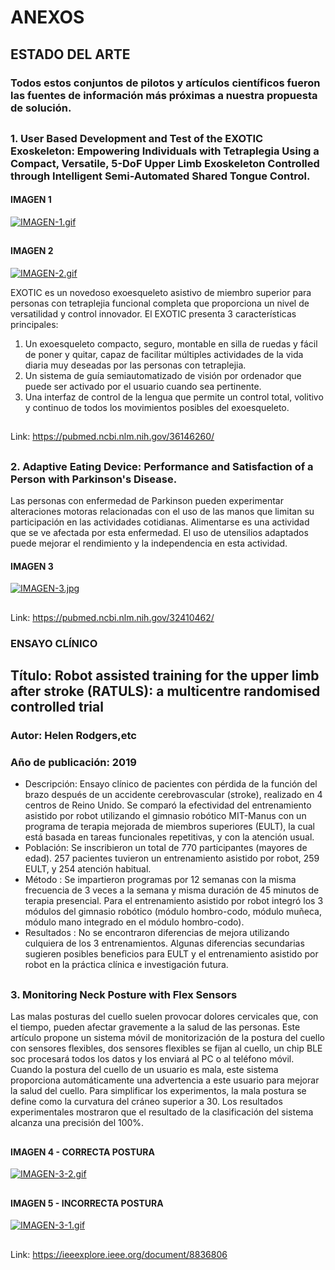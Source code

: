 # ANEXOS
##
## ESTADO DEL ARTE
### Todos estos conjuntos de pilotos y artículos científicos fueron las fuentes de información más próximas a nuestra propuesta de solución.
##
### 1. User Based Development and Test of the EXOTIC Exoskeleton: Empowering Individuals with Tetraplegia Using a Compact, Versatile, 5-DoF Upper Limb Exoskeleton Controlled through Intelligent Semi-Automated Shared Tongue Control.
#### IMAGEN 1
[![IMAGEN-1.gif](https://i.postimg.cc/G38M7sNy/IMAGEN-1.gif)](https://postimg.cc/MXwbXXz6)
##
#### IMAGEN 2
[![IMAGEN-2.gif](https://i.postimg.cc/tRKBL4Qm/IMAGEN-2.gif)](https://postimg.cc/fkv7dZbx)

EXOTIC es un novedoso exoesqueleto asistivo de miembro superior para personas con tetraplejia funcional completa que proporciona un nivel de versatilidad y control innovador. El EXOTIC presenta 3 características principales: 
1. Un exoesqueleto compacto, seguro, montable en silla de ruedas y fácil de poner y quitar, capaz de facilitar múltiples actividades de la vida diaria muy deseadas por las personas con tetraplejia.
2. Un sistema de guía semiautomatizado de visión por ordenador que puede ser activado por el usuario cuando sea pertinente.
3. Una interfaz de control de la lengua que permite un control total, volitivo y continuo de todos los movimientos posibles del exoesqueleto.
##
Link: https://pubmed.ncbi.nlm.nih.gov/36146260/
##
### 2. Adaptive Eating Device: Performance and Satisfaction of a Person with Parkinson's Disease.
Las personas con enfermedad de Parkinson pueden experimentar alteraciones motoras relacionadas con el uso de las manos que limitan su participación en las actividades cotidianas. Alimentarse es una actividad que se ve afectada por esta enfermedad. El uso de utensilios adaptados puede mejorar el rendimiento y la independencia en esta actividad.
#### IMAGEN 3
[![IMAGEN-3.jpg](https://i.postimg.cc/4NCTBG8X/IMAGEN-3.jpg)](https://postimg.cc/JtQgzfVF)
##
Link: https://pubmed.ncbi.nlm.nih.gov/32410462/
### ENSAYO CLÍNICO 
## Título: Robot assisted training for the upper limb after stroke (RATULS): a multicentre randomised controlled trial 
### Autor: Helen Rodgers,etc
### Año de publicación: 2019
 - Descripción: Ensayo clínico de pacientes con pérdida de la función del brazo después de un accidente cerebrovascular (stroke), realizado en 4 centros de Reino Unido. Se comparó la efectividad del entrenamiento asistido por robot utilizando el gimnasio robótico MIT-Manus con un programa de terapia mejorada de miembros superiores (EULT), la cual está basada en tareas funcionales repetitivas, y con la atención usual.
 - Población: Se inscribieron un total de 770 participantes (mayores de edad). 257 pacientes tuvieron un entrenamiento asistido por robot, 259 EULT, y 254 atención habitual.
 - Método : Se impartieron programas por 12 semanas con la misma frecuencia de 3 veces a la semana y misma duración de 45 minutos de terapia presencial. Para el entrenamiento asistido por robot integró los 3 módulos del gimnasio robótico (módulo hombro-codo, módulo muñeca, módulo mano integrado en el módulo hombro-codo).
 - Resultados : No se encontraron diferencias de mejora utilizando culquiera de los 3 entrenamientos. Algunas diferencias secundarias sugieren posibles beneficios para EULT y el entrenamiento asistido por robot en la práctica clínica e investigación futura.
##
### 3. Monitoring Neck Posture with Flex Sensors
Las malas posturas del cuello suelen provocar dolores cervicales que, con el tiempo, pueden afectar gravemente a la salud de las personas. Este artículo propone un sistema móvil de monitorización de la postura del cuello con sensores flexibles, dos sensores flexibles se fijan al cuello, un chip BLE soc procesará todos los datos y los enviará al PC o al teléfono móvil. Cuando la postura del cuello de un usuario es mala, este sistema proporciona automáticamente una advertencia a este usuario para mejorar la salud del cuello. Para simplificar los experimentos, la mala postura se define como la curvatura del cráneo superior a 30. Los resultados experimentales mostraron que el resultado de la clasificación del sistema alcanza una precisión del 100%.
##
#### IMAGEN 4 - CORRECTA POSTURA
[![IMAGEN-3-2.gif](https://i.postimg.cc/zvxG6X0t/IMAGEN-3-2.gif)](https://postimg.cc/QKWDWsL1)
##
#### IMAGEN 5 - INCORRECTA POSTURA
[![IMAGEN-3-1.gif](https://i.postimg.cc/3wkmZzJQ/IMAGEN-3-1.gif)](https://postimg.cc/8FV7pK6Z)
##

Link: https://ieeexplore.ieee.org/document/8836806
